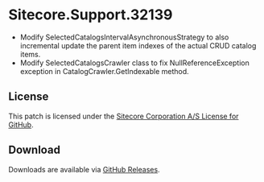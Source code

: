 # Sitecore.Support.32139
- Modify SelectedCatalogsIntervalAsynchronousStrategy to also incremental update the parent item indexes of the actual CRUD catalog items.
- Modify SelectedCatalogsCrawler class to fix NullReferenceException exception in CatalogCrawler.GetIndexable method.

## License  
This patch is licensed under the [Sitecore Corporation A/S License for GitHub](https://github.com/sitecoresupport/Sitecore.Support.32139/blob/master/LICENSE).  

## Download  
Downloads are available via [GitHub Releases](https://github.com/sitecoresupport/Sitecore.Support.32139/releases).  
